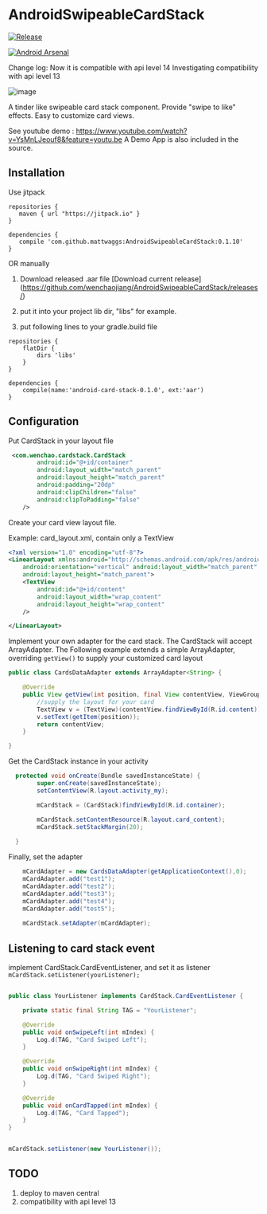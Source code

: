 AndroidSwipeableCardStack
=========================
[![Release](https://jitpack.io/v/mattwaggs/AndroidSwipeableCardStack.svg)](https://jitpack.io/#mattwaggs/AndroidSwipeableCardStack)

[![Android Arsenal](https://img.shields.io/badge/Android%20Arsenal-AndroidSwipeableCardStack-green.svg?style=true)](https://android-arsenal.com/details/1/2724)


Change log:
Now it is compatible with api level 14
Investigating compatibility with api level 13



![image](https://raw.githubusercontent.com/wenchaojiang/AndroidSwipeableCardStack/master/pics/image2.png)



A tinder like swipeable card stack component. Provide "swipe to like" effects. Easy to customize card views.


See youtube demo : https://www.youtube.com/watch?v=YsMnLJeouf8&feature=youtu.be
A Demo App is also included in the source.


Installation
---
Use jitpack
```
repositories {
   maven { url "https://jitpack.io" }
}

dependencies {
   compile 'com.github.mattwaggs:AndroidSwipeableCardStack:0.1.10'
}
```
OR manually

1. Download released .aar file
[Download current release] (https://github.com/wenchaojiang/AndroidSwipeableCardStack/releases/)

2. put it into your project lib dir, "libs" for example.

3. put following lines to your gradle.build file
```
repositories {
    flatDir {
        dirs 'libs'
    }
}

dependencies {
    compile(name:'android-card-stack-0.1.0', ext:'aar')
}
```

Configuration
-----


Put CardStack in your layout file

```xml
 <com.wenchao.cardstack.CardStack
        android:id="@+id/container"
        android:layout_width="match_parent"
        android:layout_height="match_parent"
        android:padding="20dp"
        android:clipChildren="false"
        android:clipToPadding="false"
    />
```

Create your card view layout file.

Example: card_layout.xml, contain only a TextView
```xml
<?xml version="1.0" encoding="utf-8"?>
<LinearLayout xmlns:android="http://schemas.android.com/apk/res/android"
    android:orientation="vertical" android:layout_width="match_parent"
    android:layout_height="match_parent">
    <TextView
        android:id="@+id/content"
        android:layout_width="wrap_content"
        android:layout_height="wrap_content"
    />

</LinearLayout>
```

Implement your own adapter for the card stack. The CardStack will accept ArrayAdapter.
The Following example extends a simple ArrayAdapter<String>, overriding ```getView()``` to supply your customized card layout

```java
public class CardsDataAdapter extends ArrayAdapter<String> {

    @Override
    public View getView(int position, final View contentView, ViewGroup parent){
        //supply the layout for your card
        TextView v = (TextView)(contentView.findViewById(R.id.content));
        v.setText(getItem(position));
        return contentView;
    }

}
```
Get the CardStack instance in your activity

```java
  protected void onCreate(Bundle savedInstanceState) {
        super.onCreate(savedInstanceState);
        setContentView(R.layout.activity_my);

        mCardStack = (CardStack)findViewById(R.id.container);

        mCardStack.setContentResource(R.layout.card_content);
        mCardStack.setStackMargin(20);
        
  }
  ```
  
Finally, set the adapter 


```java
    mCardAdapter = new CardsDataAdapter(getApplicationContext(),0);
    mCardAdapter.add("test1");
    mCardAdapter.add("test2");
    mCardAdapter.add("test3");
    mCardAdapter.add("test4");
    mCardAdapter.add("test5");
    
    mCardStack.setAdapter(mCardAdapter);
```


Listening to card stack event 
----
implement CardStack.CardEventListener, and set it as listener ```mCardStack.setListener(yourListener);   ```

```java

public class YourListener implements CardStack.CardEventListener {

    private static final String TAG = "YourListener";

    @Override
    public void onSwipeLeft(int mIndex) {
        Log.d(TAG, "Card Swiped Left");
    }

    @Override
    public void onSwipeRight(int mIndex) {
        Log.d(TAG, "Card Swiped Right");
    }

    @Override
    public void onCardTapped(int mIndex) {
        Log.d(TAG, "Card Tapped");
    }
}


mCardStack.setListener(new YourListener());
```


TODO
----

1. deploy to maven central
2. compatibility with api level 13
